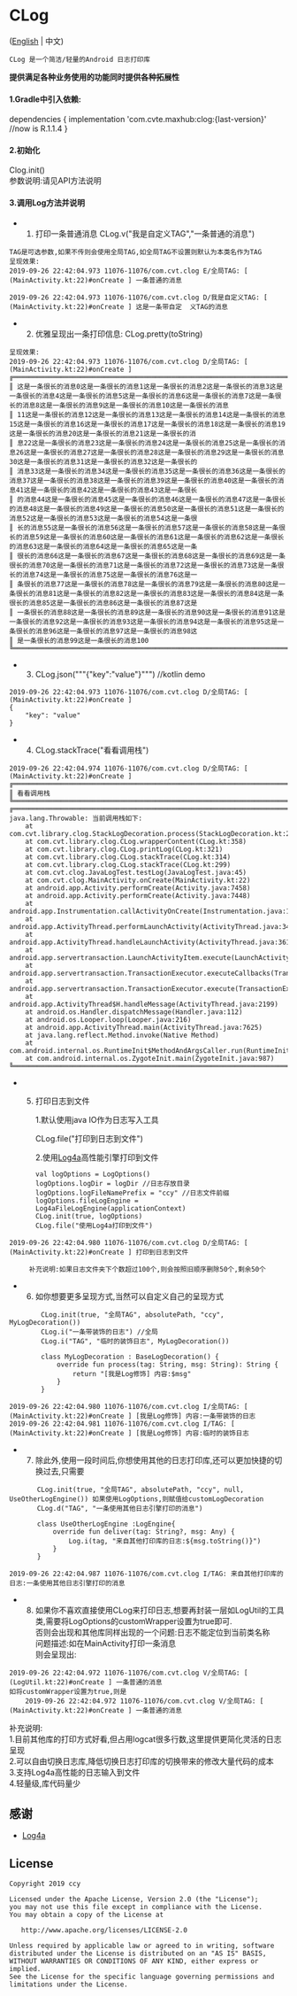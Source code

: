 # CLog

([English](README_EN.md) | 中文)

    CLog 是一个简洁/轻量的Android 日志打印库

**提供满足各种业务使用的功能同时提供各种拓展性**

#### 1.Gradle中引入依赖:
dependencies {
    implementation 'com.cvte.maxhub:clog:{last-version}'  //now is R.1.1.4
}

#### 2.初始化
    
Clog.init()  
参数说明:请见API方法说明

#### 3.调用Log方法并说明
-    1. 打印一条普通消息 CLog.v("我是自定义TAG","一条普通的消息")
    
    TAG是可选参数,如果不传则会使用全局TAG,如全局TAG不设置则默认为本类名作为TAG
    呈现效果:
    2019-09-26 22:42:04.973 11076-11076/com.cvt.clog E/全局TAG: [ (MainActivity.kt:22)#onCreate ] 一条普通的消息

    2019-09-26 22:42:04.973 11076-11076/com.cvt.clog D/我是自定义TAG: [ (MainActivity.kt:22)#onCreate ] 这是一条带自定  义TAG的消息
    
-    2. 优雅呈现出一条打印信息: CLog.pretty(toString)

    呈现效果:
    2019-09-26 22:42:04.973 11076-11076/com.cvt.clog D/全局TAG: [ (MainActivity.kt:22)#onCreate ] 
    ╔═════════════════════════════════════════════════════════════════════════════════════════════════════════════════════════════════════════════════════════════════════════════════════════════════════════
    ║ 这是一条很长的消息0这是一条很长的消息1这是一条很长的消息2这是一条很长的消息3这是一条很长的消息4这是一条很长的消息5这是一条很长的消息6这是一条很长的消息7这是一条很长的消息8这是一条很长的消息9这是一条很长的消息10这是一条很长的消息
    ║ 11这是一条很长的消息12这是一条很长的消息13这是一条很长的消息14这是一条很长的消息15这是一条很长的消息16这是一条很长的消息17这是一条很长的消息18这是一条很长的消息19这是一条很长的消息20这是一条很长的消息21这是一条很长的消
    ║ 息22这是一条很长的消息23这是一条很长的消息24这是一条很长的消息25这是一条很长的消息26这是一条很长的消息27这是一条很长的消息28这是一条很长的消息29这是一条很长的消息30这是一条很长的消息31这是一条很长的消息32这是一条很长的
    ║ 消息33这是一条很长的消息34这是一条很长的消息35这是一条很长的消息36这是一条很长的消息37这是一条很长的消息38这是一条很长的消息39这是一条很长的消息40这是一条很长的消息41这是一条很长的消息42这是一条很长的消息43这是一条很长
    ║ 的消息44这是一条很长的消息45这是一条很长的消息46这是一条很长的消息47这是一条很长的消息48这是一条很长的消息49这是一条很长的消息50这是一条很长的消息51这是一条很长的消息52这是一条很长的消息53这是一条很长的消息54这是一条很
    ║ 长的消息55这是一条很长的消息56这是一条很长的消息57这是一条很长的消息58这是一条很长的消息59这是一条很长的消息60这是一条很长的消息61这是一条很长的消息62这是一条很长的消息63这是一条很长的消息64这是一条很长的消息65这是一条
    ║ 很长的消息66这是一条很长的消息67这是一条很长的消息68这是一条很长的消息69这是一条很长的消息70这是一条很长的消息71这是一条很长的消息72这是一条很长的消息73这是一条很长的消息74这是一条很长的消息75这是一条很长的消息76这是一
    ║ 条很长的消息77这是一条很长的消息78这是一条很长的消息79这是一条很长的消息80这是一条很长的消息81这是一条很长的消息82这是一条很长的消息83这是一条很长的消息84这是一条很长的消息85这是一条很长的消息86这是一条很长的消息87这是
    ║ 一条很长的消息88这是一条很长的消息89这是一条很长的消息90这是一条很长的消息91这是一条很长的消息92这是一条很长的消息93这是一条很长的消息94这是一条很长的消息95这是一条很长的消息96这是一条很长的消息97这是一条很长的消息98这
    ║ 是一条很长的消息99这是一条很长的消息100
    ╚═══════════════════════════════════════════════════════════════════════════════════════════════════════════════════════════════════════════════════
    
-    3. CLog.json("""{"key":"value"}""") //kotlin demo

    2019-09-26 22:42:04.973 11076-11076/com.cvt.clog D/全局TAG: [ (MainActivity.kt:22)#onCreate ] 
    {
        "key": "value"
    }
    
-    4. CLog.stackTrace("看看调用栈") 

    2019-09-26 22:42:04.974 11076-11076/com.cvt.clog D/全局TAG: [ (MainActivity.kt:22)#onCreate ] 
    ╔═══════════════════════════════════════════════════════════════════════════════════════
    ║ 看看调用栈
    ╚═══════════════════════════════════════════════════════════════════════════════════════
    ╔═══════════════════════════════════════════════════════════════════════════════════════
    java.lang.Throwable: 当前调用栈如下:
        at com.cvt.library.clog.StackLogDecoration.process(StackLogDecoration.kt:21)
        at com.cvt.library.clog.CLog.wrapperContent(CLog.kt:358)
        at com.cvt.library.clog.CLog.printLog(CLog.kt:321)
        at com.cvt.library.clog.CLog.stackTrace(CLog.kt:314)
        at com.cvt.library.clog.CLog.stackTrace(CLog.kt:299)
        at com.cvt.clog.JavaLogTest.testLog(JavaLogTest.java:45)
        at com.cvt.clog.MainActivity.onCreate(MainActivity.kt:22)
        at android.app.Activity.performCreate(Activity.java:7458)
        at android.app.Activity.performCreate(Activity.java:7448)
        at android.app.Instrumentation.callActivityOnCreate(Instrumentation.java:1286)
        at android.app.ActivityThread.performLaunchActivity(ActivityThread.java:3409)
        at android.app.ActivityThread.handleLaunchActivity(ActivityThread.java:3614)
        at android.app.servertransaction.LaunchActivityItem.execute(LaunchActivityItem.java:86)
        at android.app.servertransaction.TransactionExecutor.executeCallbacks(TransactionExecutor.java:108)
        at android.app.servertransaction.TransactionExecutor.execute(TransactionExecutor.java:68)
        at android.app.ActivityThread$H.handleMessage(ActivityThread.java:2199)
        at android.os.Handler.dispatchMessage(Handler.java:112)
        at android.os.Looper.loop(Looper.java:216)
        at android.app.ActivityThread.main(ActivityThread.java:7625)
        at java.lang.reflect.Method.invoke(Native Method)
        at com.android.internal.os.RuntimeInit$MethodAndArgsCaller.run(RuntimeInit.java:524)
        at com.android.internal.os.ZygoteInit.main(ZygoteInit.java:987)
    ╚═══════════════════════════════════════════════════════════════════════════════════════   

-    5. 打印日志到文件

        1.默认使用java IO作为日志写入工具
  
          CLog.file("打印到日志到文件") 
        

        2.使用[Log4a](https://github.com/pqpo/Log4a)高性能引擎打印到文件
        ```
        val logOptions = LogOptions()
        logOptions.logDir = logDir //日志存放目录
        logOptions.logFileNamePrefix = "ccy" //日志文件前缀
        logOptions.fileLogEngine = Log4aFileLogEngine(applicationContext)
        CLog.init(true, logOptions)
        CLog.file("使用Log4a打印到文件")
        ```
    2019-09-26 22:42:04.980 11076-11076/com.cvt.clog D/全局TAG: [ (MainActivity.kt:22)#onCreate ] 打印到日志到文件
  
         补充说明:如果日志文件夹下个数超过100个,则会按照旧顺序删除50个,剩余50个
        
-    6. 如你想要更多呈现方式,当然可以自定义自己的呈现方式
```
        CLog.init(true, "全局TAG", absolutePath, "ccy", MyLogDecoration())
        CLog.i("一条带装饰的日志") //全局
        CLog.i("TAG", "临时的装饰日志", MyLogDecoration())    

        class MyLogDecoration : BaseLogDecoration() {
            override fun process(tag: String, msg: String): String {
                return "[我是Log修饰] 内容:$msg"
            }
        }
```
     
    2019-09-26 22:42:04.980 11076-11076/com.cvt.clog I/全局TAG: [ (MainActivity.kt:22)#onCreate ] [我是Log修饰] 内容:一条带装饰的日志
    2019-09-26 22:42:04.981 11076-11076/com.cvt.clog I/TAG: [ (MainActivity.kt:22)#onCreate ] [我是Log修饰] 内容:临时的装饰日志
    
-    7. 除此外,使用一段时间后,你想使用其他的日志打印库,还可以更加快捷的切换过去,只需要
 ```
        CLog.init(true, "全局TAG", absolutePath, "ccy", null, UseOtherLogEngine()) 如果使用LogOptions,则赋值给customLogDecoration
        CLog.d("TAG", "一条使用其他日志引擎打印的消息")    

        class UseOtherLogEngine :LogEngine{
            override fun deliver(tag: String?, msg: Any) {
                Log.i(tag, "来自其他打印库的日志:${msg.toString()}")
            }
        }
 ```    
    2019-09-26 22:42:04.987 11076-11076/com.cvt.clog I/TAG: 来自其他打印库的日志:一条使用其他日志引擎打印的消息
 
-    8. 如果你不喜欢直接使用CLog来打印日志,想要再封装一层如LogUtil的工具类,需要将LogOptions的customWrapper设置为true即可.  
    否则会出现和其他库同样出现的一个问题:日志不能定位到当前类名称   
    问题描述:如在MainActivity打印一条消息   
    则会呈现出:   

    2019-09-26 22:42:04.972 11076-11076/com.cvt.clog V/全局TAG: [ (LogUtil.kt:22)#onCreate ] 一条普通的消息
    如将customWrapper设置为true,则是
        2019-09-26 22:42:04.972 11076-11076/com.cvt.clog V/全局TAG: [ (MainActivity.kt:22)#onCreate ] 一条普通的消息
    
补充说明:  
   1.目前其他库的打印方式好看,但占用logcat很多行数,这里提供更简化灵活的日志呈现  
   2.可以自由切换日志库,降低切换日志打印库的切换带来的修改大量代码的成本  
   3.支持Log4a高性能的日志输入到文件  
   4.轻量级,库代码量少  

## 感谢

- [Log4a](https://github.com/pqpo/Log4a)

## License

    Copyright 2019 ccy
    
    Licensed under the Apache License, Version 2.0 (the "License");
    you may not use this file except in compliance with the License.
    You may obtain a copy of the License at
    
       http://www.apache.org/licenses/LICENSE-2.0
    
    Unless required by applicable law or agreed to in writing, software
    distributed under the License is distributed on an "AS IS" BASIS,
    WITHOUT WARRANTIES OR CONDITIONS OF ANY KIND, either express or implied.
    See the License for the specific language governing permissions and
    limitations under the License.

